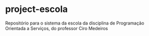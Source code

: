 # project-escola
Repositório para o sistema da escola da disciplina de Programação Orientada a Serviços, do professor Ciro Medeiros

